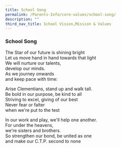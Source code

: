 ```yaml
---
title: School Song
permalink: /Parents-Info/core-values/school-song/
description: ""
third_nav_title: School Vision,Mission & Values
---
```

### School Song

The Star of our future is shining bright <br>
Let us move hand in hand towards that light<br>
We will nurture our talents,<br>
develop our minds.<br>
As we journey onwards<br>
and keep pace with time:<br>

Arise Clementians, stand up and walk tall.<br>
Be bold in our purpose, be kind to all<br>
Striving to excel, giving of our best<br>
Never fear or falter<br>
when we're put to the test<br>

In our work and play, we'll help one another.<br>
For under the heavens,<br>
we're sisters and brothers.<br>
So strengthen our bond, be united as one<br>
and make our C.T.P. second to none<br>